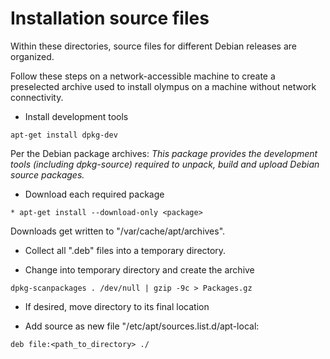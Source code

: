 # Installation source files

Within these directories, source files for different Debian releases
are organized.

Follow these steps on a network-accessible machine to create a preselected
archive used to install olympus on a machine without network connectivity.

* Install development tools

```
apt-get install dpkg-dev
```

Per the Debian package archives: *This package provides the development
tools (including dpkg-source) required to unpack, build and upload Debian
source packages.*

* Download each required package

```
* apt-get install --download-only <package>
```

Downloads get written to "/var/cache/apt/archives".

* Collect all ".deb" files into a temporary directory.

* Change into temporary directory and create the archive

```
dpkg-scanpackages . /dev/null | gzip -9c > Packages.gz
```

* If desired, move directory to its final location

* Add source as new file "/etc/apt/sources.list.d/apt-local:

```
deb file:<path_to_directory> ./
```

